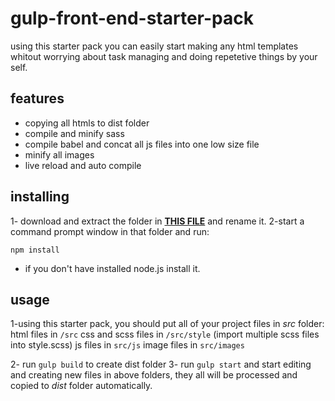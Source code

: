 # gulp-front-end-starter-pack
using this starter pack you can easily start making any html templates whitout worrying about task managing and doing repetetive things by your self.
## features

 - copying all htmls to dist folder
 - compile and minify sass
 - compile babel and concat all js files into one low size file
 - minify all images
 - live reload and auto compile

## installing
1- download and extract the folder in **[THIS FILE](https://codeload.github.com/hoseinhamzei/gulp-front-end-starter/zip/master)** and rename it.
2-start a command prompt window in that folder and run:

    npm install
* if you don't have installed node.js install it.

## usage
1-using this starter pack, you should put all of your project files in *src* folder:
html files in `/src`
css and scss files in `/src/style` (import multiple scss files into style.scss)
js files in `src/js`
image files in `src/images`

2- run `gulp build` to create dist folder
3- run `gulp start` and start editing and creating new files in above folders, they all will be processed and copied to *dist*  folder automatically.
